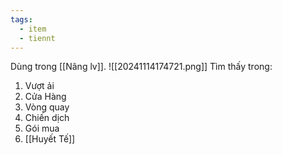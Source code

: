 ```yaml
---
tags:
  - item
  - tiennt
---
```

Dùng trong [[Nâng lv]].
![[20241114174721.png]]
Tìm thấy trong:
1. Vượt ải
2. Cửa Hàng
3. Vòng quay
4. Chiến dịch
5. Gói mua
6. [[Huyết Tế]]